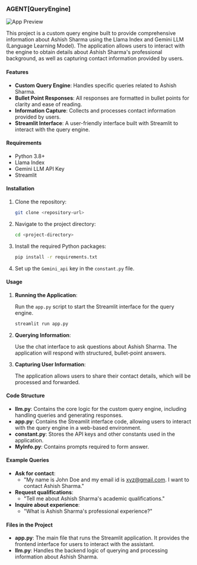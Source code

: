 ### AGENT[QueryEngine]

![App Preview](assets/dashboard.png)

This project is a custom query engine built to provide comprehensive information about Ashish Sharma using the Llama Index and Gemini LLM (Language Learning Model). The application allows users to interact with the engine to obtain details about Ashish Sharma's professional background, as well as capturing contact information provided by users.

#### Features
- **Custom Query Engine**: Handles specific queries related to Ashish Sharma.
- **Bullet Point Responses**: All responses are formatted in bullet points for clarity and ease of reading.
- **Information Capture**: Collects and processes contact information provided by users.
- **Streamlit Interface**: A user-friendly interface built with Streamlit to interact with the query engine.

#### Requirements
- Python 3.8+
- Llama Index
- Gemini LLM API Key
- Streamlit

#### Installation
1. Clone the repository:
   ```bash
   git clone <repository-url>
   ```
2. Navigate to the project directory:
   ```bash
   cd <project-directory>
   ```
3. Install the required Python packages:
   ```bash
   pip install -r requirements.txt
   ```
4. Set up the `Gemini_api` key in the `constant.py` file.

#### Usage
1. **Running the Application**: 

   Run the `app.py` script to start the Streamlit interface for the query engine.
   ```bash
   streamlit run app.py
   ```

2. **Querying Information**:

   Use the chat interface to ask questions about Ashish Sharma. The application will respond with structured, bullet-point answers.

3. **Capturing User Information**:

   The application allows users to share their contact details, which will be processed and forwarded.

#### Code Structure
- **llm.py**: Contains the core logic for the custom query engine, including handling queries and generating responses.
- **app.py**: Contains the Streamlit interface code, allowing users to interact with the query engine in a web-based environment.
- **constant.py**: Stores the API keys and other constants used in the application.
- **MyInfo.py**: Contains prompts required to form answer.

#### Example Queries
- **Ask for contact**: 
  - "My name is John Doe and my email id is xyz@gmail.com. I want to contact Ashish Sharma."
- **Request qualifications**: 
  - "Tell me about Ashish Sharma's academic qualifications."
- **Inquire about experience**: 
  - "What is Ashish Sharma's professional experience?"

#### Files in the Project
- **app.py**: The main file that runs the Streamlit application. It provides the frontend interface for users to interact with the assistant.
- **llm.py**: Handles the backend logic of querying and processing information about Ashish Sharma.
